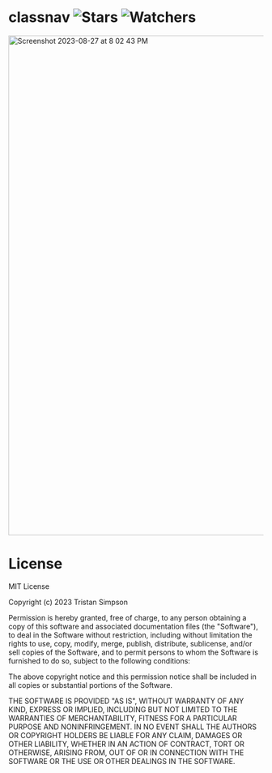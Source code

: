 # classnav ![Stars](https://img.shields.io/github/stars/realTristan/classnav?color=brightgreen) ![Watchers](https://img.shields.io/github/watchers/realTristan/classnav?label=Watchers)
<img width="986" alt="Screenshot 2023-08-27 at 8 02 43 PM" src="https://github.com/realTristan/classnav/assets/75189508/c01fbc60-73c9-41b4-8c4b-a2d4b61f3394">


# License
MIT License

Copyright (c) 2023 Tristan Simpson

Permission is hereby granted, free of charge, to any person obtaining a copy
of this software and associated documentation files (the "Software"), to deal
in the Software without restriction, including without limitation the rights
to use, copy, modify, merge, publish, distribute, sublicense, and/or sell
copies of the Software, and to permit persons to whom the Software is
furnished to do so, subject to the following conditions:

The above copyright notice and this permission notice shall be included in all
copies or substantial portions of the Software.

THE SOFTWARE IS PROVIDED "AS IS", WITHOUT WARRANTY OF ANY KIND, EXPRESS OR
IMPLIED, INCLUDING BUT NOT LIMITED TO THE WARRANTIES OF MERCHANTABILITY,
FITNESS FOR A PARTICULAR PURPOSE AND NONINFRINGEMENT. IN NO EVENT SHALL THE
AUTHORS OR COPYRIGHT HOLDERS BE LIABLE FOR ANY CLAIM, DAMAGES OR OTHER
LIABILITY, WHETHER IN AN ACTION OF CONTRACT, TORT OR OTHERWISE, ARISING FROM,
OUT OF OR IN CONNECTION WITH THE SOFTWARE OR THE USE OR OTHER DEALINGS IN THE
SOFTWARE.
